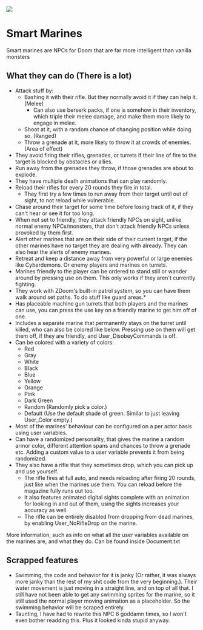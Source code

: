 ![](https://i.imgur.com/HKnzbLI.png)

# Smart Marines

Smart marines are NPCs for Doom that are far more intelligent than vanilla monsters

## What they can do (There is a lot)

- Attack stuff by:
  - Bashing it with their rifle. But they normally avoid it if they can help it. (Melee)
	- Can also use berserk packs, if one is somehow in their inventory, which triple their melee damage, and make them more likely to engage in melee.
  - Shoot at it, with a random chance of changing position while doing so. (Ranged)
  - Throw a grenade at it, more likely to throw it at crowds of enemies. (Area of effect)
- They avoid firing their rifles, grenades, or turrets if their line of fire to the target is blocked by obstacles or allies.
- Run away from the grenades they throw, if those grenades are about to explode.
- They have multiple death animations that can play randomly.
- Reload their rifles for every 20 rounds they fire in total.
  - They first try a few times to run away from their target until out of sight, to not reload while vulnerable.
- Chase around their target for some time before losing track of it, if they can't hear or see it for too long.
- When not set to friendly, they attack friendly NPCs on sight, unlike normal enemy NPCs/monsters, that don't attack friendly NPCs unless provoked by them first.
- Alert other marines that are on their side of their current target, if the other marines have no target they are dealing with already. They can also hear the alerts of enemy marines.
- Retreat and keep a distance away from very powerful or large enemies like Cyberdemons. Or enemy players and marines on turrets.
- Marines friendly to the player can be ordered to stand still or wander around by pressing use on them. This only works if they aren't currently fighting.
- They work with ZDoom's built-in patrol system, so you can have them walk around set paths. To do stuff like guard areas.*
- Has placeable machine gun turrets that both players and the marines can use, you can press the use key on a friendly marine to get him off of one.
- Includes a separate marine that permanently stays on the turret until killed, who can also be colored like below. Pressing use on them will get them off, if they are friendly, and User_DisobeyCommands is off.
- Can be colored with a variety of colors:
  - Red
  - Gray
  - White
  - Black
  - Blue
  - Yellow
  - Orange
  - Pink
  - Dark Green
  - Random (Randomly pick a color.)
  - Default (Use the default shade of green. Similar to just leaving User_Color empty.)
- Most of the marines' behaviour can be configured on a per actor basis using user variables.
- Can have a randomized personality, that gives the marine a random armor color, different attention spans and chances to throw a grenade etc. Adding a custom value to a user variable prevents it from being randomized.
- They also have a rifle that they sometimes drop, which you can pick up and use yourself.
  - The rifle fires at full auto, and needs reloading after firing 20 rounds, just like when the marines use them. You can reload before the magazine fully runs out too.
  - It also features animated digital sights complete with an animation for looking in and out of them, using the sights increases your accuracy as well.
  - The rifle can be entirely disabled from dropping from dead marines, by enabling User_NoRifleDrop on the marine.

More information, such as info on what all the user variables available on the marines are, and what they do. Can be found inside Document.txt


## Scrapped features

- Swimming, the code and behavior for it is janky (Or rather, it was always more janky than the rest of my shit code from the very beginning.). Their water movement is just moving in a straight line, and on top of all that. I still have not been able to get any swimming sprites for the marine, so it still used the normal player moving animation as a placeholder. So the swimming behavior will be scraped entirely.
- Taunting, I have had to rewrite this NPC 6 goddamn times, so I won't even bother readding this. Plus it looked kinda stupid anyway.
